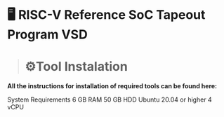 # 🖥️ RISC-V Reference SoC Tapeout Program VSD
># ⚙️Tool Instalation
<p><b>All the instructions for installation of required tools can be found here:</b></p>
System Requirements
6 GB RAM
50 GB HDD
Ubuntu 20.04 or higher
4 vCPU
